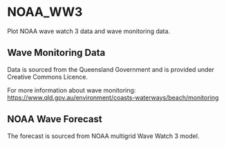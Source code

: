 # NOAA_WW3
Plot NOAA wave watch 3 data and wave monitoring data.

## Wave Monitoring Data

Data is sourced from the Queensland Government and is provided under Creative Commons Licence.

For more information about wave monitoring: https://www.qld.gov.au/environment/coasts-waterways/beach/monitoring

## NOAA Wave Forecast

The forecast is sourced from NOAA multigrid Wave Watch 3 model. 
